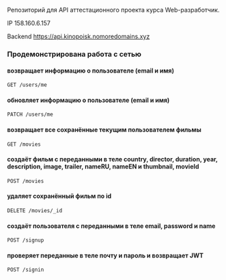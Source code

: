
Репозиторий для API аттестационного проекта курса Web-разработчик.

IP 158.160.6.157

Backend https://api.kinopoisk.nomoredomains.xyz

### Продемонстрирована работа с сетью

#### возвращает информацию о пользователе (email и имя)
```GET /users/me```

#### обновляет информацию о пользователе (email и имя)
```PATCH /users/me```

#### возвращает все сохранённые текущим  пользователем фильмы
```GET /movies```

#### создаёт фильм с переданными в теле country, director, duration, year, description, image, trailer, nameRU, nameEN и thumbnail, movieId
```POST /movies```

#### удаляет сохранённый фильм по id
```DELETE /movies/_id```

#### создаёт пользователя с переданными в теле email, password и name
```POST /signup```

#### проверяет переданные в теле почту и пароль и возвращает JWT
```POST /signin```
